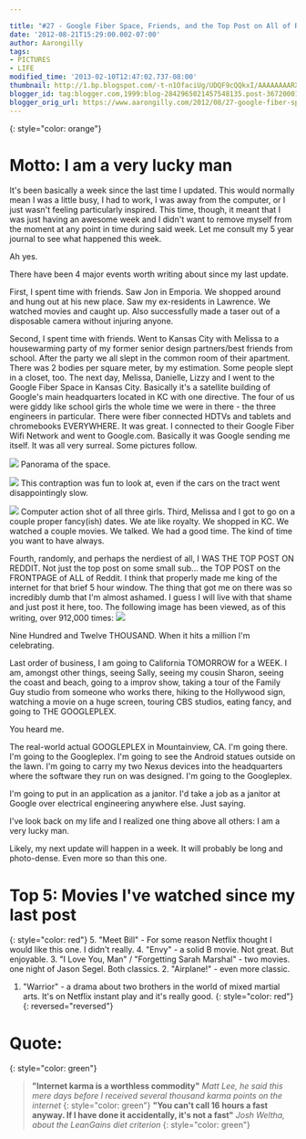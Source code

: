 ```yaml
---

title: "#27 - Google Fiber Space, Friends, and the Top Post on All of Reddit"
date: '2012-08-21T15:29:00.002-07:00'
author: Aarongilly
tags:
- PICTURES
- LIFE
modified_time: '2013-02-10T12:47:02.737-08:00'
thumbnail: http://1.bp.blogspot.com/-t-n1OfaciUg/UDQF9cQQkxI/AAAAAAAARXE/wzrFLFCuG94/s72-c/PANO_20120818_142345.jpg
blogger_id: tag:blogger.com,1999:blog-2842965021457548135.post-3672000104703008874
blogger_orig_url: https://www.aarongilly.com/2012/08/27-google-fiber-space-friends-and-top.html
---
```


{: style="color: orange"}
# Motto: I am a very lucky man

It's been basically a week since the last time I updated. This would normally mean I was a little busy, I had to work, I was away from the computer, or I just wasn't feeling particularly inspired. This time, though, it meant that I was just having an awesome week and I didn't want to remove myself from the moment at any point in time during said week. Let me consult my 5 year journal to see what happened this week.

Ah yes.

There have been 4 major events worth writing about since my last update. 

First, I spent time with friends. Saw Jon in Emporia. We shopped around and hung out at his new place. Saw my ex-residents in Lawrence. We watched movies and caught up. Also successfully made a taser out of a disposable camera without injuring anyone.

Second, I spent time with friends. Went to Kansas City with Melissa to a housewarming party of my former senior design partners/best friends from school. After the party we all slept in the common room of their apartment. There was 2 bodies per square meter, by my estimation. Some people slept in a closet, too. The next day, Melissa, Danielle, Lizzy and I went to the Google Fiber Space in Kansas City. Basically it's a satellite building of Google's main headquarters located in KC with one directive. The four of us were giddy like school girls the whole time we were in there - the three engineers in particular. There were fiber connected HDTVs and tablets and chromebooks EVERYWHERE. It was great. I connected to their Google Fiber Wifi Network and went to Google.com. Basically it was Google sending me itself. It was all very surreal. Some pictures follow.

![](https://lh3.googleusercontent.com/pw/ACtC-3cMVZZhH-ha8UAyzlsIgVOq5XUrMF3oJ5m6nA3Uses5Mcix9Hjz0BII9N0sJs8Cmjj2j3jxhwU-wrhoFRxn0D2dG32aUm-rdzPksWkpmhnn7QzHxNF1CNucsMkZX--gZrmpr4Tluz3m30biZDpISilbuA=w1600-h335-no?authuser=0)
Panorama of the space.

![](https://lh3.googleusercontent.com/pw/ACtC-3fgni-aWK3fiMHg9VwbFttvrooohnEFiDJCkf5CYPr19M2-l-7dhHFfMaLE6sEMPfDeNb8Qy1imwamLLdeRJYtiEd5j-R_O9pBQXn2DfhE_dLVt1uRxYY1hK0Gblj765PZAk-dNlgPrOit6Pxk8d3RY7w=w979-h734-no?authuser=0)
This contraption was fun to look at, even if the cars on the tract went disappointingly slow.

![](https://lh3.googleusercontent.com/pw/ACtC-3dUKwwxD_j-mpYqtfcXRxtOBSB_Hc3HFTsuj3xrpE3dOrict_4ow7jq-2RVV2WcUJp1yB7csnhnkBmqld-qzOQKcNbMs8YHVweqjXlUShS6h3Z9I9koZ-wDIMXBqjrERSnQ1UcfEvePWLrBwEEd4mvlhA=w551-h734-no?authuser=0)
Computer action shot of all three girls.
Third, Melissa and I got to go on a couple proper fancy(ish) dates. We ate like royalty. We shopped in KC. We watched a couple movies. We talked. We had a good time. The kind of time you want to have always.

Fourth, randomly, and perhaps the nerdiest of all, I WAS THE TOP POST ON REDDIT. Not just the top post on some small sub... the TOP POST on the FRONTPAGE of ALL of Reddit. I think that properly made me king of the internet for that brief 5 hour window. The thing that got me on there was so incredibly dumb that I'm almost ashamed. I guess I will live with that shame and just post it here, too. The following image has been viewed, as of this writing, over 912,000 times:
![](http://i.imgur.com/Um74r.gif)

Nine Hundred and Twelve THOUSAND. When it hits a million I'm celebrating.

Last order of business, I am going to California TOMORROW for a WEEK. I am, amongst other things, seeing Sally, seeing my cousin Sharon, seeing the coast and beach, going to a improv show, taking a tour of the Family Guy studio from someone who works there, hiking to the Hollywood sign, watching a movie on a huge screen, touring CBS studios, eating fancy, and going to THE GOOGLEPLEX. 

You heard me.

The real-world actual GOOGLEPLEX in Mountainview, CA. I'm going there. I'm going to the Googleplex. I'm going to see the Android statues outside on the lawn. I'm going to carry my two Nexus devices into the headquarters where the software they run on was designed. I'm going to the Googleplex. 

I'm going to put in an application as a janitor. I'd take a job as a janitor at Google over electrical engineering anywhere else. Just saying.

I've look back on my life and I realized one thing above all others: I am a very lucky man.

Likely, my next update will happen in a week. It will probably be long and photo-dense. Even more so than this one.

# Top 5: Movies I've watched since my last post
{: style="color: red"}
5. "Meet Bill" - For some reason Netflix thought I would like this one. I didn't really.
4. "Envy" - a solid B movie. Not great. But enjoyable.
3. "I Love You, Man" / "Forgetting Sarah Marshal" - two movies. one night of Jason Segel. Both classics. 
2. "Airplane!" - even more classic.
1. "Warrior" - a drama about two brothers in the world of mixed martial arts. It's on Netflix instant play and it's really good.
{: style="color: red"}
{: reversed="reversed"}

# Quote:
{: style="color: green"}
> **"Internet karma is a worthless commodity"**
<cite>Matt Lee, he said this mere days before I received several thousand karma points on the internet</cite>
{: style="color: green"}
> **"You can't call 16 hours a fast anyway. If I have done it accidentally, it's not a fast"**
<cite>Josh Weltha, about the LeanGains diet criterion</cite>
{: style="color: green"}